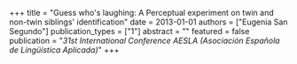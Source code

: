 +++
title = "Guess who's laughing: A Perceptual experiment on twin and non-twin siblings' identification"
date = 2013-01-01
authors = ["Eugenia San Segundo"]
publication_types = ["1"]
abstract = ""
featured = false
publication = "*31st International Conference AESLA (Asociación Española de Lingüística Aplicada)*"
+++

